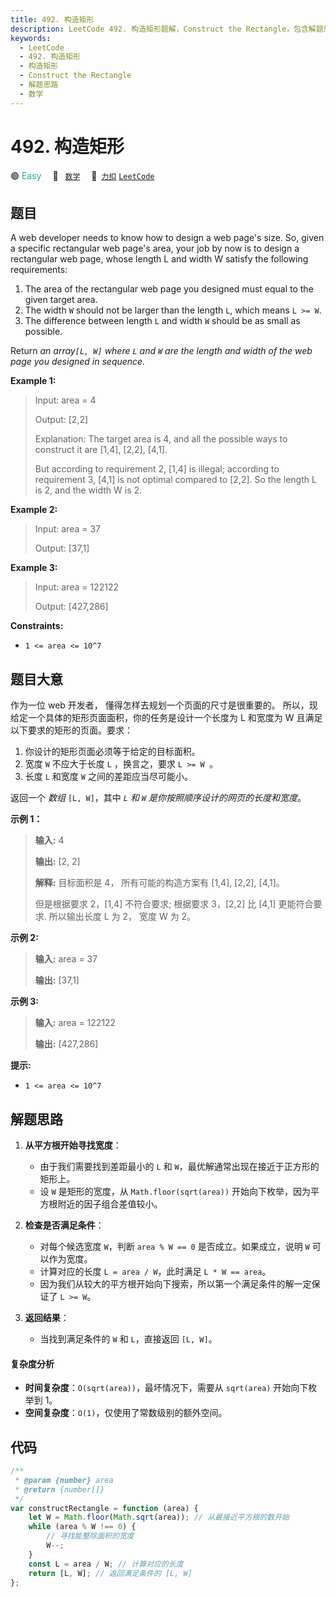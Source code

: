 ```yaml
---
title: 492. 构造矩形
description: LeetCode 492. 构造矩形题解，Construct the Rectangle，包含解题思路、复杂度分析以及完整的 JavaScript 代码实现。
keywords:
  - LeetCode
  - 492. 构造矩形
  - 构造矩形
  - Construct the Rectangle
  - 解题思路
  - 数学
---
```


# 492. 构造矩形

🟢 <font color=#15bd66>Easy</font>&emsp; 🔖&ensp; [`数学`](/tag/math.md)&emsp; 🔗&ensp;[`力扣`](https://leetcode.cn/problems/construct-the-rectangle) [`LeetCode`](https://leetcode.com/problems/construct-the-rectangle)

## 题目

A web developer needs to know how to design a web page's size. So, given a
specific rectangular web page's area, your job by now is to design a
rectangular web page, whose length L and width W satisfy the following
requirements:

1. The area of the rectangular web page you designed must equal to the given target area.
2. The width `W` should not be larger than the length `L`, which means `L >= W`.
3. The difference between length `L` and width `W` should be as small as possible.

Return _an array`[L, W]` where `L` and `W` are the length and width of the web
page you designed in sequence._

**Example 1:**

> Input: area = 4
>
> Output: [2,2]
>
> Explanation: The target area is 4, and all the possible ways to construct it are [1,4], [2,2], [4,1].
>
> But according to requirement 2, [1,4] is illegal; according to requirement 3, [4,1] is not optimal compared to [2,2]. So the length L is 2, and the width W is 2.

**Example 2:**

> Input: area = 37
>
> Output: [37,1]

**Example 3:**

> Input: area = 122122
>
> Output: [427,286]

**Constraints:**

- `1 <= area <= 10^7`

## 题目大意

作为一位 web 开发者， 懂得怎样去规划一个页面的尺寸是很重要的。 所以，现给定一个具体的矩形页面面积，你的任务是设计一个长度为 L 和宽度为 W
且满足以下要求的矩形的页面。要求：

1. 你设计的矩形页面必须等于给定的目标面积。
2. 宽度 `W` 不应大于长度 `L` ，换言之，要求 `L >= W `。
3. 长度 `L` 和宽度 `W` 之间的差距应当尽可能小。

返回一个 _数组_ `[L, W]`，其中 _`L` 和 `W` 是你按照顺序设计的网页的长度和宽度_。

**示例 1：**

> **输入:** 4
>
> **输出:** [2, 2]
>
> **解释:** 目标面积是 4， 所有可能的构造方案有 [1,4], [2,2], [4,1]。
>
> 但是根据要求 2，[1,4] 不符合要求; 根据要求 3，[2,2] 比 [4,1] 更能符合要求. 所以输出长度 L 为 2， 宽度 W 为 2。

**示例 2:**

> **输入:** area = 37
>
> **输出:** [37,1]

**示例 3:**

> **输入:** area = 122122
>
> **输出:** [427,286]

**提示:**

- `1 <= area <= 10^7`

## 解题思路

1. **从平方根开始寻找宽度**：

   - 由于我们需要找到差距最小的 `L` 和 `W`，最优解通常出现在接近于正方形的矩形上。
   - 设 `W` 是矩形的宽度，从 `Math.floor(sqrt(area))` 开始向下枚举，因为平方根附近的因子组合差值较小。

2. **检查是否满足条件**：

   - 对每个候选宽度 `W`，判断 `area % W == 0` 是否成立。如果成立，说明 `W` 可以作为宽度。
   - 计算对应的长度 `L = area / W`，此时满足 `L * W == area`。
   - 因为我们从较大的平方根开始向下搜索，所以第一个满足条件的解一定保证了 `L >= W`。

3. **返回结果**：
   - 当找到满足条件的 `W` 和 `L`，直接返回 `[L, W]`。

#### 复杂度分析

- **时间复杂度**：`O(sqrt(area))`，最坏情况下，需要从 `sqrt(area)` 开始向下枚举到 1。
- **空间复杂度**：`O(1)`，仅使用了常数级别的额外空间。

## 代码

```javascript
/**
 * @param {number} area
 * @return {number[]}
 */
var constructRectangle = function (area) {
	let W = Math.floor(Math.sqrt(area)); // 从最接近平方根的数开始
	while (area % W !== 0) {
		// 寻找能整除面积的宽度
		W--;
	}
	const L = area / W; // 计算对应的长度
	return [L, W]; // 返回满足条件的 [L, W]
};
```
